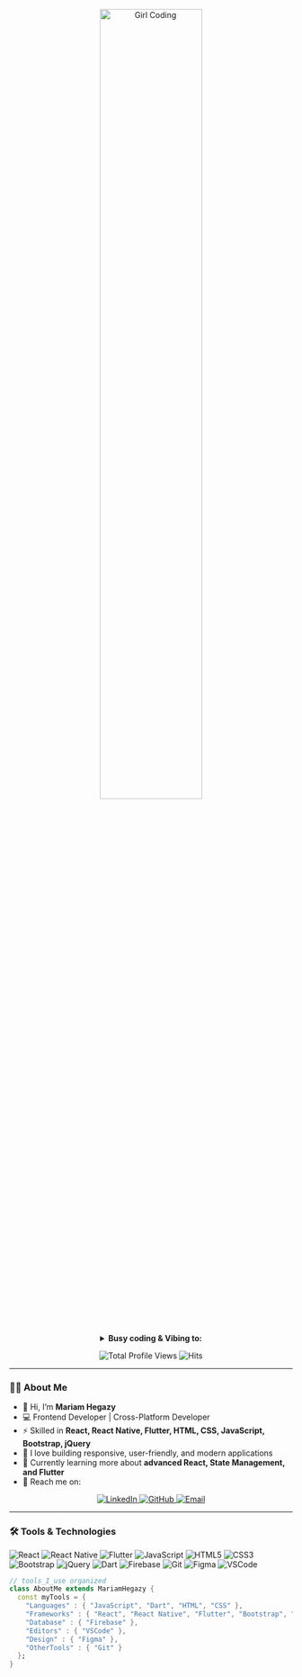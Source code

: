 <div align="center" width="50">

<img src="https://media4.giphy.com/media/v1.Y2lkPTc5MGI3NjExcnlsN2J3eTJ2eDF6cGhmdTcwbXcxeWtpcndtb291dmZ1cHZ5OGRscSZlcD12MV9pbnRlcm5hbF9naWZfYnlfaWQmY3Q9Zw/L1R1tvI9svkIWwpVYr/giphy.gif" alt="Girl Coding" width="60%"/><br>

<details>
<p><strong> <summary> Busy coding & Vibing to: </summary> </strong></p>
[![Spotify](https://spotify-readme.sp-xd.vercel.app/api/spotify)](https://open.spotify.com/)
</details>

![Total Profile Views](https://komarev.com/ghpvc/?username=Mariam-Hegazy&style=flat&color=orange&label=PROFILE+VIEWS)
![Hits](https://hits.seeyoufarm.com/api/count/incr/badge.svg?url=https%3A%2F%2Fgithub.com%2FMariam-Hegazy&count_bg=%2379C83D&title_bg=%23555555&icon=mediafire.svg&icon_color=%23E7E7E7&title=HITS&edge_flat=false)

</div>

<hr>

### 👩‍💻 About Me
- 🚀 Hi, I’m **Mariam Hegazy**  
- 💻 Frontend Developer | Cross-Platform Developer  
- ⚡ Skilled in **React, React Native, Flutter, HTML, CSS, JavaScript, Bootstrap, jQuery**  
- 🎨 I love building responsive, user-friendly, and modern applications  
- 🌱 Currently learning more about **advanced React, State Management, and Flutter**  
- 📩 Reach me on:

<p align="center">
  <a href="https://www.linkedin.com/in/mariam-hegazy-a12051358/" target="_blank">
    <img src="https://img.shields.io/badge/LinkedIn-Profile-blue?style=flat&logo=linkedin" alt="LinkedIn"/>
  </a>
  <a href="https://github.com/mariamhegazy24" target="_blank">
    <img src="https://img.shields.io/badge/GitHub-Profile-black?style=flat&logo=github" alt="GitHub"/>
  </a>
  <a href="mariamhegazy24@gmail.com">
    <img src="https://img.shields.io/badge/Email-Contact-red?style=flat&logo=gmail" alt="Email"/>
  </a>
</p>

---

### 🛠️ Tools & Technologies  

![React](https://img.shields.io/badge/React-20232A?style=flat&logo=react&logoColor=61DAFB)
![React Native](https://img.shields.io/badge/React_Native-20232A?style=flat&logo=react&logoColor=61DAFB)
![Flutter](https://img.shields.io/badge/Flutter-02569B?style=flat&logo=flutter&logoColor=white)
![JavaScript](https://img.shields.io/badge/JavaScript-323330?style=flat&logo=javascript&logoColor=F7DF1E)
![HTML5](https://img.shields.io/badge/HTML5-E34F26?style=flat&logo=html5&logoColor=white)
![CSS3](https://img.shields.io/badge/CSS3-1572B6?style=flat&logo=css3&logoColor=white)
![Bootstrap](https://img.shields.io/badge/Bootstrap-7952B3?style=flat&logo=bootstrap&logoColor=white)
![jQuery](https://img.shields.io/badge/jQuery-0769AD?style=flat&logo=jquery&logoColor=white)
![Dart](https://img.shields.io/badge/Dart-0175C2?style=flat&logo=dart&logoColor=white)
![Firebase](https://img.shields.io/badge/Firebase-ffca28?style=flat&logo=firebase&logoColor=black)
![Git](https://img.shields.io/badge/GIT-E44C30?style=flat&logo=git&logoColor=white)
![Figma](https://img.shields.io/badge/Figma-F24E1E?style=flat&logo=figma&logoColor=white)
![VSCode](https://img.shields.io/badge/VSCode-0078D4?style=flat&logo=visual-studio-code&logoColor=white)

```dart
// tools_I_use organized
class AboutMe extends MariamHegazy { 
  const myTools = {  
    "Languages" : { "JavaScript", "Dart", "HTML", "CSS" },
    "Frameworks" : { "React", "React Native", "Flutter", "Bootstrap", "jQuery" },
    "Database" : { "Firebase" },
    "Editors" : { "VSCode" },
    "Design" : { "Figma" },
    "OtherTools" : { "Git" }
  };
}
